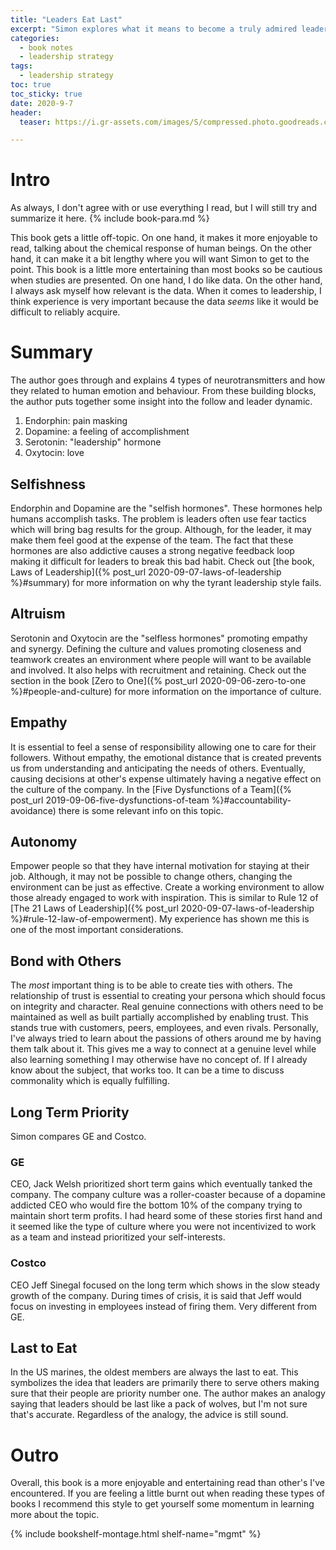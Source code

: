 ```yaml
---
title: "Leaders Eat Last" 
excerpt: "Simon explores what it means to become a truly admired leader"
categories:
  - book notes
  - leadership strategy
tags:
  - leadership strategy
toc: true
toc_sticky: true
date: 2020-9-7
header:
  teaser: https://i.gr-assets.com/images/S/compressed.photo.goodreads.com/books/1400881733l/16144853.jpg

---
```

# Intro
As always, I don't agree with or use everything I read, but I will still try and summarize it here. {% include book-para.md %}

This book gets a little off-topic. On one hand, it makes it more enjoyable to read, talking about the chemical response of human beings. On the other hand, it can make it a bit lengthy where you will want Simon to get to the point. This book is a little more entertaining than most books so be cautious when studies are presented. On one hand, I do like data. On the other hand, I always ask myself how relevant is the data. When it comes to leadership, I think experience is very important because the data *seems* like it would be difficult to reliably acquire.

# Summary
The author goes through and explains 4 types of neurotransmitters and how they related to human emotion and behaviour. From these building blocks, the author puts together some insight into the follow and leader dynamic.
1. Endorphin: pain masking
2. Dopamine: a feeling of accomplishment
3. Serotonin: "leadership" hormone
4. Oxytocin: love

## Selfishness
Endorphin and Dopamine are the "selfish hormones". These hormones help humans accomplish tasks. The problem is leaders often use fear tactics which will bring bag results for the group. Although, for the leader, it may make them feel good at the expense of the team. The fact that these hormones are also addictive causes a strong negative feedback loop making it difficult for leaders to break this bad habit. Check out [the book, Laws of Leadership]({% post_url 2020-09-07-laws-of-leadership %}#summary) for more information on why the tyrant leadership style fails.

## Altruism
Serotonin and Oxytocin are the "selfless hormones" promoting empathy and synergy. Defining the culture and values promoting closeness and teamwork creates an environment where people will want to be available and involved. It also helps with recruitment and retaining. Check out the section in the book [Zero to One]({% post_url 2020-09-06-zero-to-one %}#people-and-culture) for more information on the importance of culture.

## Empathy
It is essential to feel a sense of responsibility allowing one to care for their followers. Without empathy, the emotional distance that is created prevents us from understanding and anticipating the needs of others. Eventually, causing decisions at other's expense ultimately having a negative effect on the culture of the company. In the [Five Dysfunctions of a Team]({% post_url 2019-09-06-five-dysfunctions-of-team %}#accountability-avoidance) there is some relevant info on this topic.

## Autonomy
Empower people so that they have internal motivation for staying at their job. Although, it may not be possible to change others, changing the environment can be just as effective. Create a working environment to allow those already engaged to work with inspiration. This is similar to Rule 12 of [The 21 Laws of Leadership]({% post_url 2020-09-07-laws-of-leadership %}#rule-12-law-of-empowerment). My experience has shown me this is one of the most important considerations.

## Bond with Others
The *most* important thing is to be able to create ties with others. The relationship of trust is essential to creating your persona which should focus on integrity and character. Real genuine connections with others need to be maintained as well as built partially accomplished by enabling trust. This stands true with customers, peers, employees, and even rivals. Personally, I've always tried to learn about the passions of others around me by having them talk about it. This gives me a way to connect at a genuine level while also learning something I may otherwise have no concept of. If I already know about the subject, that works too. It can be a time to discuss commonality which is equally fulfilling.

## Long Term Priority
Simon compares GE and Costco. 
### GE
CEO, Jack Welsh prioritized short term gains which eventually tanked the company. The company culture was a roller-coaster because of a dopamine addicted CEO who would fire the bottom 10% of the company trying to maintain short term profits. I had heard some of these stories first hand and it seemed like the type of culture where you were not incentivized to work as a team and instead prioritized your self-interests.

### Costco
CEO Jeff Sinegal focused on the long term which shows in the slow steady growth of the company. During times of crisis, it is said that Jeff would focus on investing in employees instead of firing them. Very different from GE.

## Last to Eat
In the US marines, the oldest members are always the last to eat. This symbolizes the idea that leaders are primarily there to serve others making sure that their people are priority number one. The author makes an analogy saying that leaders should be last like a pack of wolves, but I'm not sure that's accurate. Regardless of the analogy, the advice is still sound.

# Outro
Overall, this book is a more enjoyable and entertaining read than other's I've encountered. If you are feeling a little burnt out when reading these types of books I recommend this style to get yourself some momentum in learning more about the topic.

{% include bookshelf-montage.html shelf-name="mgmt" %}